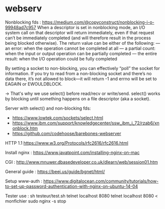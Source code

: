 # webserv

Nonblocking fds : https://medium.com/@copyconstruct/nonblocking-i-o-99948ad7c957
 When a descriptor is set in nonblocking mode, an I/O system call on that descriptor will return immediately, even if that request can’t be immediately completed (and will therefore result in the process being blocked otherwise). The return value can be either of the following:
— an error: when the operation cannot be completed at all
— a partial count: when the input or output operation can be partially completed
— the entire result: when the I/O operation could be fully completed

By setting a socket to non-blocking, you can effectively “poll” the socket for information. If you try to read from a non-blocking socket and there’s no data there, it’s not allowed to block—it will return -1 and errno will be set to EAGAIN or EWOULDBLOCK.

-> That's why we use select() before read/recv or write/send.
select() works by blocking until something happens on a file descriptor (aka a socket).

Server with select() and non-blocking fds: 
- https://www.lowtek.com/sockets/select.html
- https://www.ibm.com/support/knowledgecenter/ssw_ibm_i_72/rzab6/xnonblock.htm 
- https://github.com/codehoose/barebones-webserver

HTTP 1.1
https://www.w3.org/Protocols/rfc2616/rfc2616.html

Install nginx : https://www.javatpoint.com/installing-nginx-on-mac

CGI :
http://www.mnuwer.dbasedeveloper.co.uk/dlearn/web/session01.htm

General guide : https://beej.us/guide/bgnet/html/

Setup www-auth : https://www.digitalocean.com/community/tutorials/how-to-set-up-password-authentication-with-nginx-on-ubuntu-14-04 

Tester use : 
sh testeur/test.sh
telnet localhost 8080
telnet localhost 8080 < monfichier
sudo nginx -s stop